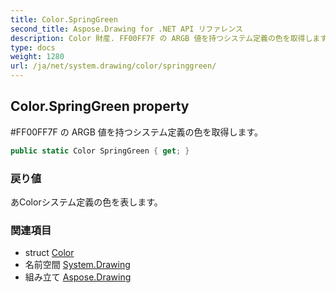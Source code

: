 ```yaml
---
title: Color.SpringGreen
second_title: Aspose.Drawing for .NET API リファレンス
description: Color 財産. FF00FF7F の ARGB 値を持つシステム定義の色を取得します
type: docs
weight: 1280
url: /ja/net/system.drawing/color/springgreen/
---
```

## Color.SpringGreen property

#FF00FF7F の ARGB 値を持つシステム定義の色を取得します。

```csharp
public static Color SpringGreen { get; }
```

### 戻り値

あColorシステム定義の色を表します。

### 関連項目

* struct [Color](../)
* 名前空間 [System.Drawing](../../color/)
* 組み立て [Aspose.Drawing](../../../)


